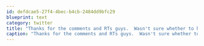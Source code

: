 ```yaml
---
id: defdcae5-27f4-4bec-b4cb-2484dd9bfc29
blueprint: text
category: twitter
title: "Thanks for the comments and RTs guys.  Wasn't sure whether to hold that one in or let it fly."
caption: "Thanks for the comments and RTs guys.  Wasn't sure whether to hold that one in or let it fly."
---
```


